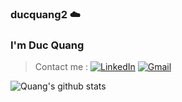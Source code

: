 ### ducquang2 ☁️

<h3>I'm Duc Quang</h3>

>Contact me : [![LinkedIn](https://img.shields.io/badge/-LINKEDIN-0077B5?style=for-the-badge&logo=linkedin&logoColor=white)](https://www.linkedin.com/in/duc-quang/) [![Gmail](https://img.shields.io/badge/Gmail-D14836?style=for-the-badge&logo=gmail&logoColor=white)](mailto:nducquangg@gmail.com)


![Quang's github stats](https://github-readme-streak-stats.herokuapp.com/?user=ducquang2&theme=github-dark)
